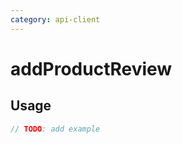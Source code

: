 ```yaml
---
category: api-client
---
```


# addProductReview

<!-- PLACEHOLDER_DESCRIPTION -->

## Usage

```ts
// TODO: add example
```
